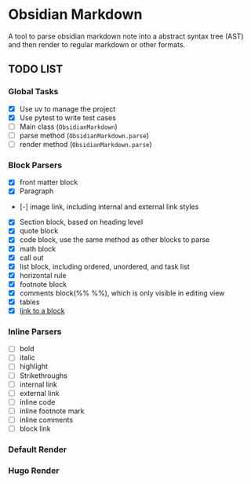 # Obsidian Markdown

A tool to parse obsidian markdown note into a abstract syntax tree (AST) and then render to regular markdown or other formats.

## TODO LIST

### Global Tasks

- [x] Use uv to manage the project
- [x] Use pytest to write test cases
- [ ] Main class (`ObsidianMarkdown`)
- [ ] parse method (`ObsidianMarkdown.parse`)
- [ ] render method (`ObsidianMarkdown.parse`)

### Block Parsers

- [x] front matter block
- [x] Paragraph
- [-] image link, including internal and external link styles
- [x] Section block, based on heading level
- [x] quote block
- [x] code block, use the same method as other blocks to parse
- [x] math block
- [x] call out
- [x] list block, including ordered, unordered, and task list
- [x] horizontal rule
- [x] footnote block
- [x] comments block(%% %%), which is only visible in editing view
- [x] tables
- [x] [link to a block](https://help.obsidian.md/Linking+notes+and+files/Internal+links#Link+to+a+block+in+a+note)

### Inline Parsers

- [ ] bold
- [ ] italic
- [ ] highlight
- [ ] Strikethroughs
- [ ] internal link
- [ ] external link
- [ ] inline code
- [ ] inline footnote mark
- [ ] inline comments
- [ ] block link

### Default Render

### Hugo Render

